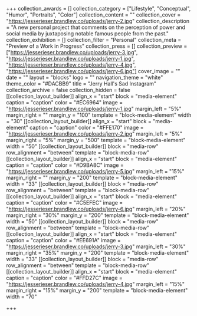+++
collection_awards = []
collection_category = ["Lifestyle", "Conceptual", "Humor", "Portraits", "Color"]
collection_content = ""
collection_cover = "https://jesserieser.brandlew.co/uploads/jerry-2.jpg"
collection_description = "A new personal project that comments on the perception of power and social media by juxtaposing notable famous people from the past."
collection_exhibition = []
collection_filter = "Personal"
collection_meta = "Preview of a Work in Progress"
collection_press = []
collection_preview = ["https://jesserieser.brandlew.co/uploads/jerry-3.jpg", "https://jesserieser.brandlew.co/uploads/jerry-1.jpg", "https://jesserieser.brandlew.co/uploads/jerry-4.jpg", "https://jesserieser.brandlew.co/uploads/jerry-6.jpg"]
cover_image = ""
date = ""
layout = "blocks"
logo = ""
navigation_theme = "white"
theme_color = "#DACBB9"
title = "Jerry Hall's Sad Instagram"
collection_archive = false
collection_hidden = false
[[collection_layout_builder]]
align_x = "start"
block = "media-element"
caption = "caption"
color = "#EC6964"
image = "https://jesserieser.brandlew.co/uploads/jerry-1.jpg"
margin_left = "5%"
margin_right = ""
margin_y = "100"
template = "block-media-element"
width = "30"
[[collection_layout_builder]]
align_x = "start"
block = "media-element"
caption = "caption"
color = "#FFE170"
image = "https://jesserieser.brandlew.co/uploads/jerry-2.jpg"
margin_left = "5%"
margin_right = "5%"
margin_y = "500"
template = "block-media-element"
width = "50"
[[collection_layout_builder]]
block = "media-row"
row_alignment = "between"
template = "block-media-row"
[[collection_layout_builder]]
align_x = "start"
block = "media-element"
caption = "caption"
color = "#D9BA8C"
image = "https://jesserieser.brandlew.co/uploads/jerry-5.jpg"
margin_left = "15%"
margin_right = ""
margin_y = "200"
template = "block-media-element"
width = "33"
[[collection_layout_builder]]
block = "media-row"
row_alignment = "between"
template = "block-media-row"
[[collection_layout_builder]]
align_x = "start"
block = "media-element"
caption = "caption"
color = "#C5EFEC"
image = "https://jesserieser.brandlew.co/uploads/jerry-6.jpg"
margin_left = "20%"
margin_right = "30%"
margin_y = "200"
template = "block-media-element"
width = "50"
[[collection_layout_builder]]
block = "media-row"
row_alignment = "between"
template = "block-media-row"
[[collection_layout_builder]]
align_x = "start"
block = "media-element"
caption = "caption"
color = "#EE691A"
image = "https://jesserieser.brandlew.co/uploads/jerry-3.jpg"
margin_left = "30%"
margin_right = "35%"
margin_y = "200"
template = "block-media-element"
width = "33"
[[collection_layout_builder]]
block = "media-row"
row_alignment = "between"
template = "block-media-row"
[[collection_layout_builder]]
align_x = "start"
block = "media-element"
caption = "caption"
color = "#FFD27C"
image = "https://jesserieser.brandlew.co/uploads/jerry-4.jpg"
margin_left = "15%"
margin_right = "15%"
margin_y = "200"
template = "block-media-element"
width = "70"

+++
